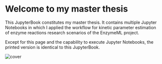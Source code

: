 # Welcome to my master thesis

This JupyterBook constitutes my master thesis. It contains multiple Jupyter Notebooks in which I applied the workflow for kinetic parameter estimation of enzyme reactions research scenarios of the EnzymeML project.

Except for this page and the capability to execute Jupyter Notebooks, the printed version is identical to this JupyterBook.

![cover](../book/images/cover_master_thesis.jpg)
